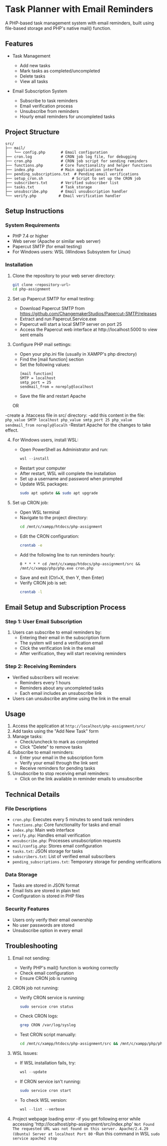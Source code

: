 # Task Planner with Email Reminders

A PHP-based task management system with email reminders, built using file-based storage and PHP's native mail() function.

## Features

- Task Management
  - Add new tasks
  - Mark tasks as completed/uncompleted
  - Delete tasks
  - View all tasks

- Email Subscription System
  - Subscribe to task reminders
  - Email verification process
  - Unsubscribe from reminders
  - Hourly email reminders for uncompleted tasks

## Project Structure

```
src/
├── mail/
│   └── config.php       # Email configuration
├── cron.log             # CRON job log file, for debugging
├── cron.php             # CRON job script for sending reminders
├── functions.php        # Core functionality and helper functions
├── index.php            # Main application interface
├── pending_subscriptions.txt  # Pending email verifications
├── setup_cron.sh             # Script to set up the CRON job
├── subscribers.txt      # Verified subscriber list
├── tasks.txt            # Task storage
├── unsubscribe.php      # Email unsubscription handler
└── verify.php          # Email verification handler
```

## Setup Instructions

### System Requirements

- PHP 7.4 or higher
- Web server (Apache or similar web server)
- Papercut SMTP (for email testing)
- For Windows users: WSL (Windows Subsystem for Linux)

### Installation

1. Clone the repository to your web server directory:
   ```bash
   git clone <repository-url>
   cd php-assignment
   ```

2. Set up Papercut SMTP for email testing:
   - Download Papercut SMTP from https://github.com/ChangemakerStudios/Papercut-SMTP/releases
   - Extract and run Papercut.Service.exe
   - Papercut will start a local SMTP server on port 25
   - Access the Papercut web interface at http://localhost:5000 to view sent emails

3. Configure PHP mail settings:
   - Open your php.ini file (usually in XAMPP's php directory)
   - Find the [mail function] section
   - Set the following values:
     ```
     [mail function]
     SMTP = localhost
     smtp_port = 25
     sendmail_from = noreply@localhost
     ```
   - Save the file and restart Apache

   OR

  -create a .htaccess file in src/ directory:
  -add this content in the file:
    ```
    php_value SMTP localhost
    php_value smtp_port 25
    php_value sendmail_from noreply@localh
    ```
  -Restart Apache for the changes to take effect.
  
4. For Windows users, install WSL:
   - Open PowerShell as Administrator and run:
     ```powershell
     wsl --install
     ```
   - Restart your computer
   - After restart, WSL will complete the installation
   - Set up a username and password when prompted
   - Update WSL packages:
     ```bash
     sudo apt update && sudo apt upgrade
     ```

5. Set up CRON job:
   - Open WSL terminal
   - Navigate to the project directory:
     ```bash
     cd /mnt/c/xampp/htdocs/php-assignment
     ```
   - Edit the CRON configuration:
     ```bash
     crontab -e
     ```
   - Add the following line to run reminders hourly:
     ```
     0 * * * * cd /mnt/c/xampp/htdocs/php-assignment/src && /mnt/c/xampp/php/php.exe cron.php
     ```
   - Save and exit (Ctrl+X, then Y, then Enter)
   - Verify CRON job is set:
     ```bash
     crontab -l
     ```

## Email Setup and Subscription Process

### Step 1: User Email Subscription
1. Users can subscribe to email reminders by:
   - Entering their email in the subscription form
   - The system will send a verification email
   - Click the verification link in the email
   - After verification, they will start receiving reminders

### Step 2: Receiving Reminders
- Verified subscribers will receive:
  - Reminders every 1 hours
  - Reminders about any uncompleted tasks
  - Each email includes an unsubscribe link
- Users can unsubscribe anytime using the link in the email

## Usage

1. Access the application at `http://localhost/php-assignment/src/`
2. Add tasks using the "Add New Task" form
3. Manage tasks:
   - Check/uncheck to mark as completed
   - Click "Delete" to remove tasks
4. Subscribe to email reminders:
   - Enter your email in the subscription form
   - Verify your email through the link sent
   - Receive reminders for pending tasks
5. Unsubscribe to stop receiving email reminders:
   - Click on the link available in reminder emails to unsubscribe

## Technical Details

### File Descriptions

- `cron.php`: Executes every 5 minutes to send task reminders
- `functions.php`: Core functionality for tasks and email
- `index.php`: Main web interface
- `verify.php`: Handles email verification
- `unsubscribe.php`: Processes unsubscription requests
- `mail/config.php`: Stores email configuration
- `tasks.txt`: JSON storage for tasks
- `subscribers.txt`: List of verified email subscribers
- `pending_subscriptions.txt`: Temporary storage for pending verifications

### Data Storage

- Tasks are stored in JSON format
- Email lists are stored in plain text
- Configuration is stored in PHP files

### Security Features
- Users only verify their email ownership
- No user passwords are stored
- Unsubscribe option in every email

## Troubleshooting

1. Email not sending:
   - Verify PHP's mail() function is working correctly
   - Check email configuration
   - Ensure CRON job is running

2. CRON job not running:
   - Verify CRON service is running:
     ```bash
     sudo service cron status
     ```
   - Check CRON logs:
     ```bash
     grep CRON /var/log/syslog
     ```
   - Test CRON script manually:
     ```bash
     cd /mnt/c/xampp/htdocs/php-assignment/src && /mnt/c/xampp/php/php.exe cron.php
     ```

3. WSL Issues:
   - If WSL installation fails, try:
     ```powershell
     wsl --update
     ```
   - If CRON service isn't running:
     ```bash
     sudo service cron start
     ```
   - To check WSL version:
     ```powershell
     wsl --list --verbose
     ```

  4. Project webpage loading error
   -if you get following error while accessing 'http://localhost/php-assignment/src/index.php'
    ```
      Not Found
      The requested URL was not found on this server.
      Apache/2.4.29 (Ubuntu) Server at localhost Port 80
    ```
   -Run this command in WSL
    ```
      sudo service apache2 stop
    ```
